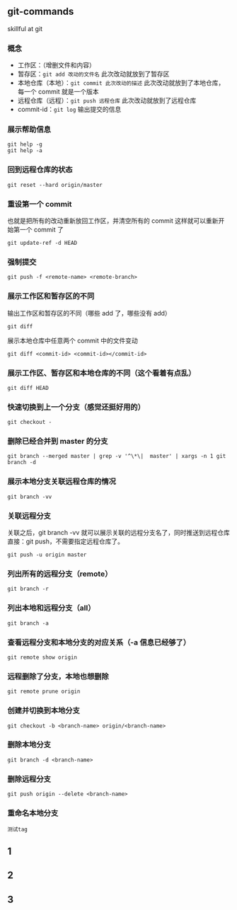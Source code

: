 ## git-commands

skillful at git

### 概念

- 工作区：（增删文件和内容）
- 暂存区：`git add 改动的文件名` 此次改动就放到了暂存区
- 本地仓库（本地）：`git commit 此次改动的描述` 此次改动就放到了本地仓库，每一个 commit 就是一个版本
- 远程仓库（远程）：`git push 远程仓库` 此次改动就放到了远程仓库
- commit-id：`git log` 输出提交的信息

### 展示帮助信息

    git help -g
    git help -a

### 回到远程仓库的状态

    git reset --hard origin/master

### 重设第一个 commit
也就是把所有的改动重新放回工作区，并清空所有的 commit 这样就可以重新开始第一个 commit 了 

    git update-ref -d HEAD

### 强制提交

    git push -f <remote-name> <remote-branch>

### 展示工作区和暂存区的不同

输出工作区和暂存区的不同（哪些 add 了，哪些没有 add）

    git diff

展示本地仓库中任意两个 commit 中的文件变动

    git diff <commit-id> <commit-id></commit-id>

### 展示工作区、暂存区和本地仓库的不同（这个看着有点乱）

    git diff HEAD

### 快速切换到上一个分支（感觉还挺好用的）

    git checkout - 

### 删除已经合并到 master 的分支

    git branch --merged master | grep -v '^\*\|  master' | xargs -n 1 git branch -d 

### 展示本地分支关联远程仓库的情况

    git branch -vv

### 关联远程分支
关联之后，git branch -vv 就可以展示关联的远程分支名了，同时推送到远程仓库直接：git push，不需要指定远程仓库了。

    git push -u origin master

### 列出所有的远程分支（remote）

    git branch -r

### 列出本地和远程分支（all）

    git branch -a

### 查看远程分支和本地分支的对应关系（-a 信息已经够了）

    git remote show origin

### 远程删除了分支，本地也想删除

    git remote prune origin

### 创建并切换到本地分支

    git checkout -b <branch-name> origin/<branch-name>

### 删除本地分支

    git branch -d <branch-name>

### 删除远程分支

    git push origin --delete <branch-name>

### 重命名本地分支

    测试tag

## 1

## 2

## 3